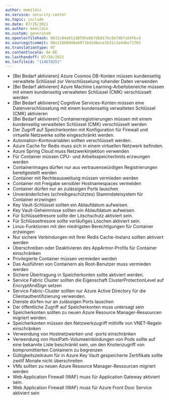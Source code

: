 ```yaml
---
author: memildin
ms.service: security-center
ms.topic: include
ms.date: 07/25/2021
ms.author: memildin
ms.custom: generated
ms.openlocfilehash: 8615c84a611d8f05ebb7db017bc8e7dbfa54fbcd
ms.sourcegitcommit: 98e126b0948e6971bd1d0ace1b31c3a4d6e71703
ms.translationtype: HT
ms.contentlocale: de-DE
ms.lasthandoff: 07/26/2021
ms.locfileid: "114678251"
---
```

- [Bei Bedarf aktivieren] Azure Cosmos DB-Konten müssen kundenseitig verwaltete Schlüssel zur Verschlüsselung ruhender Daten verwenden
- [Bei Bedarf aktivieren] Azure Machine Learning-Arbeitsbereiche müssen mit einem kundenseitig verwalteten Schlüssel (CMK) verschlüsselt werden
- [Bei Bedarf aktivieren] Cognitive Services-Konten müssen eine Datenverschlüsselung mit einem kundenseitig verwalteten Schlüssel (CMK) aktivieren
- [Bei Bedarf aktivieren] Containerregistrierungen müssen mit einem kundenseitig verwalteten Schlüssel (CMK) verschlüsselt werden
- Der Zugriff auf Speicherkonten mit Konfiguration für Firewall und virtuelle Netzwerke sollte eingeschränkt werden.
- Automation-Kontovariablen sollten verschlüsselt werden.
- Azure Cache for Redis muss sich in einem virtuellen Netzwerk befinden.
- Azure Spring Cloud muss Netzwerkinjektion verwenden
- Für Container müssen CPU- und Arbeitsspeicherlimits erzwungen werden
- Containerimages dürfen nur aus vertrauenswürdigen Registrierungen bereitgestellt werden
- Container mit Rechteausweitung müssen vermieden werden
- Container mit Freigabe sensibler Hostnamespaces vermeiden
- Container dürfen nur an zulässigen Ports lauschen
- Unveränderliches (schreibgeschütztes) Stammdateisystem für Container erzwingen
- Key Vault-Schlüssel sollten ein Ablaufdatum aufweisen.
- Key Vault-Geheimnisse sollten ein Ablaufdatum aufweisen.
- Für Schlüsseltresore sollte der Löschschutz aktiviert sein.
- Für Schlüsseltresore sollte vorläufiges Löschen aktiviert sein.
- Linux-Funktionen mit den niedrigsten Berechtigungen für Container erzwingen
- Nur sichere Verbindungen mit Ihrer Redis Cache-Instanz sollten aktiviert werden
- Überschreiben oder Deaktivieren des AppArmor-Profils für Container einschränken
- Privilegierte Container müssen vermieden werden
- Das Ausführen von Containern als Root-Benutzer muss vermieden werden
- Sichere Übertragung in Speicherkonten sollte aktiviert werden.
- Service Fabric Cluster sollten die Eigenschaft ClusterProtectionLevel auf EncryptAndSign setzen
- Service Fabric-Cluster sollten nur Azure Active Directory für die Clientauthentifizierung verwenden.
- Dienste dürfen nur an zulässigen Ports lauschen
- Der öffentliche Zugriff auf Speicherkonten muss untersagt sein
- Speicherkonten sollten zu neuen Azure Resource Manager-Ressourcen migriert werden.
- Speicherkonten müssen den Netzwerkzugriff mithilfe von VNET-Regeln einschränken
- Verwendung von Hostnetzwerken und -ports einschränken
- Verwendung von HostPath-Volumeeinbindungen von Pods sollte auf eine bekannte Liste beschränkt sein, um den Knotenzugriff von kompromittierten Containern zu begrenzen
- Gültigkeitszeitraum für in Azure Key Vault gespeicherte Zertifikate sollte zwölf Monate nicht überschreiten
- VMs sollten zu neuen Azure Resource Manager-Ressourcen migriert werden
- Web Application Firewall (WAF) muss für Application Gateway aktiviert sein.
- Web Application Firewall (WAF) muss für Azure Front Door Service aktiviert sein

